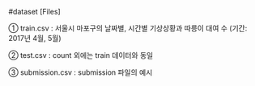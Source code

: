 #dataset
[Files]

① train.csv : 서울시 마포구의 날짜별, 시간별 기상상황과 따릉이 대여 수 (기간: 2017년 4월, 5월)

② test.csv : count 외에는 train 데이터와 동일

③ submission.csv : submission 파일의 예시
